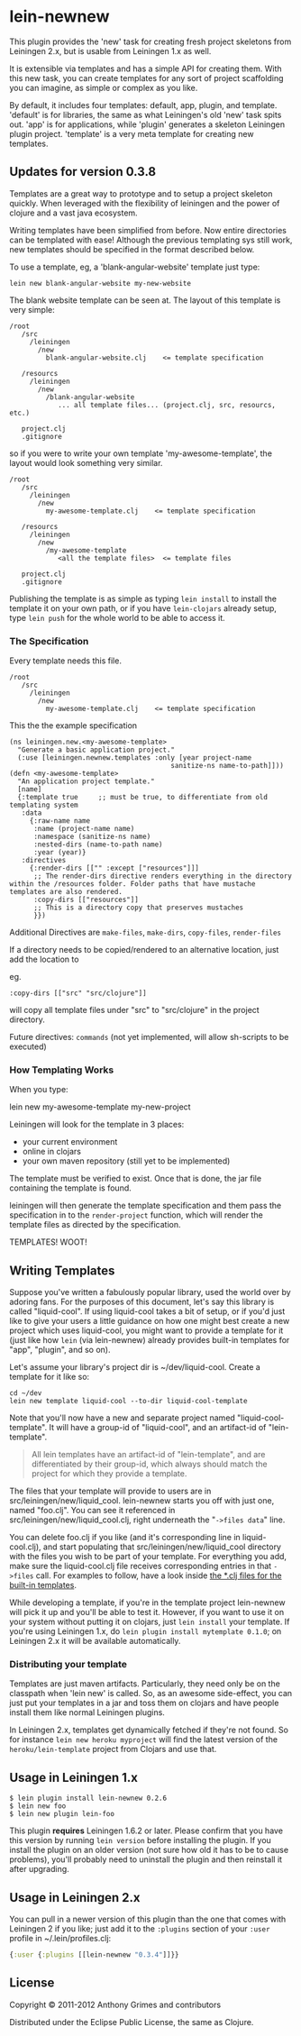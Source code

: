 # lein-newnew

This plugin provides the 'new' task for creating fresh project skeletons from Leiningen 2.x, but is usable from Leiningen 1.x as well.

It is extensible via templates and has a simple API for creating them. With this new task, you can create templates for any sort of project scaffolding you can imagine, as simple or complex as you like.

By default, it includes four templates: default, app, plugin, and template. 'default' is for libraries, the same as what Leiningen's old 'new' task spits out. 'app' is for applications, while 'plugin' generates a skeleton Leiningen plugin project. 'template' is a very meta template for creating new templates.

## Updates for version 0.3.8

Templates are a great way to prototype and to setup a project skeleton quickly. When leveraged with the flexibility of leiningen and the power of clojure and a vast java ecosystem.

Writing templates have been simplified from before. Now entire directories can be templated with ease! Although the previous templating sys still work, new templates should be specified in the format described below.

To use a template, eg, a 'blank-angular-website' template just type:

    lein new blank-angular-website my-new-website

The blank website template can be seen at. The layout of this template is very simple:

    /root
       /src
         /leiningen
           /new
             blank-angular-website.clj    <= template specification

       /resourcs
         /leiningen
           /new
             /blank-angular-website
                ... all template files... (project.clj, src, resourcs, etc.)

       project.clj
       .gitignore

so if you were to write your own template 'my-awesome-template', the layout would look something very similar.

    /root
       /src
         /leiningen
           /new
             my-awesome-template.clj    <= template specification

       /resourcs
         /leiningen
           /new
             /my-awesome-template
                <all the template files>  <= template files

       project.clj
       .gitignore

Publishing the template is as simple as typing `lein install` to install the template it on your own path, or if you have `lein-clojars` already setup, type `lein push` for the whole world to be able to access it.


### The Specification
    
Every template needs this file. 

    /root
       /src
         /leiningen
           /new
             my-awesome-template.clj    <= template specification

This the the example specification

    (ns leiningen.new.<my-awesome-template>
      "Generate a basic application project."
      (:use [leiningen.newnew.templates :only [year project-name
                                            sanitize-ns name-to-path]]))
    (defn <my-awesome-template>
      "An application project template."
      [name]  
      {:template true     ;; must be true, to differentiate from old   templating system
       :data 
         {:raw-name name
          :name (project-name name)
          :namespace (sanitize-ns name)
          :nested-dirs (name-to-path name)
          :year (year)}
       :directives
         {:render-dirs [["" :except ["resources"]]]  
          ;; The render-dirs directive renders everything in the directory within the /resources folder. Folder paths that have mustache templates are also rendered.
          :copy-dirs [["resources"]]
          ;; This is a directory copy that preserves mustaches
          }})  

Additional Directives are `make-files`, `make-dirs`, `copy-files`, `render-files` 

If a directory needs to be copied/rendered to an alternative location, just add the location to 

eg.

    :copy-dirs [["src" "src/clojure"]]

will copy all template files under "src" to "src/clojure" in the project directory.


Future directives: `commands` (not yet implemented, will allow sh-scripts to be executed)

         
### How Templating Works
 
When you type:

   lein new my-awesome-template my-new-project

Leiningen will look for the template in 3 places:
   - your current environment
   - online in clojars
   - your own maven repository (still yet to be implemented)

The template must be verified to exist. Once that is done, the jar file containing the template is found.

 leiningen will then generate the template specification and them pass the specification in to the `render-project` function, which will render the template files as directed by the specification.


TEMPLATES! WOOT!

## Writing Templates

Suppose you've written a fabulously popular library, used the world
over by adoring fans. For the purposes of this document, let's say
this library is called "liquid-cool". If using liquid-cool takes a bit
of setup, or if you'd just like to give your users a little guidance
on how one might best create a new project which uses liquid-cool, you
might want to provide a template for it (just like how `lein` (via
lein-newnew) already provides built-in templates for "app", "plugin",
and so on).

Let's assume your library's project dir is ~/dev/liquid-cool. Create a
template for it like so:

    cd ~/dev
    lein new template liquid-cool --to-dir liquid-cool-template

Note that you'll now have a new and separate project named
"liquid-cool-template". It will have a group-id of "liquid-cool", and
an artifact-id of "lein-template".

> All lein templates have an artifact-id of "lein-template", and are
> differentiated by their group-id, which always should match the
> project for which they provide a template.

The files that your template will provide to users are in
src/leiningen/new/liquid_cool. lein-newnew starts you off with just
one, named "foo.clj". You can see it referenced in
src/leiningen/new/liquid_cool.clj, right underneath the "`->files
data`" line.

You can delete foo.clj if you like (and it's corresponding line in
liquid-cool.clj), and start populating that
src/leiningen/new/liquid_cool directory with the files you wish to be
part of your template. For everything you add, make sure the
liquid-cool.clj file receives corresponding entries in that `->files`
call. For examples to follow, have a look inside [the \*.clj files for
the built-in
templates](https://github.com/Raynes/lein-newnew/tree/master/src/leiningen/new).

While developing a template, if you're in the template project
lein-newnew will pick it up and you'll be able to test it. However, if
you want to use it on your system without putting it on clojars, just
`lein install` your template. If you're using Leiningen 1.x, do `lein
plugin install mytemplate 0.1.0`; on Leiningen 2.x it will be
available automatically.

### Distributing your template

Templates are just maven artifacts. Particularly, they need only be on the classpath when 'lein new' is called. So, as an awesome side-effect, you can just put your templates in a jar and toss them on clojars and have people install them like normal Leiningen plugins.

In Leiningen 2.x, templates get dynamically fetched if they're not found. So for instance `lein new heroku myproject` will find the latest version of the `heroku/lein-template` project from Clojars and use that.

## Usage in Leiningen 1.x

    $ lein plugin install lein-newnew 0.2.6
    $ lein new foo
    $ lein new plugin lein-foo
    
This plugin **requires** Leiningen 1.6.2 or later. Please confirm that you have this version by running `lein version` before installing the plugin. If you install the plugin on an older version (not sure how old it has to be to cause problems), you'll probably need to uninstall the plugin and then reinstall it after upgrading.

## Usage in Leiningen 2.x

You can pull in a newer version of this plugin than the one that comes with Leiningen 2 if you like; just add it to the `:plugins` section of your `:user` profile in ~/.lein/profiles.clj:

```clj
{:user {:plugins [[lein-newnew "0.3.4"]]}}
```

## License

Copyright © 2011-2012 Anthony Grimes and contributors

Distributed under the Eclipse Public License, the same as Clojure.

